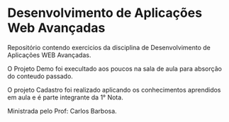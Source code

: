 # Desenvolvimento de Aplicações Web Avançadas


Repositório contendo exercicios da disciplina de Desenvolvimento de Aplicações WEB Avançadas.

O Projeto Demo foi execultado aos poucos na sala de aula para absorção do conteudo passado.

O projeto Cadastro foi realizado aplicando os conhecimentos aprendidos em aula e é parte integrante da 1° Nota.

Ministrada pelo Prof: Carlos Barbosa.

